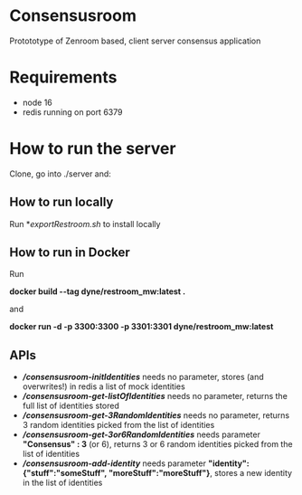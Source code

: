 # Consensusroom
Protototype of Zenroom based, client server consensus application

# Requirements
* node 16
* redis running on port 6379

# How to run the server

Clone, go into ./server and:

## How to run locally
Run **exportRestroom.sh* to install locally

## How to run in Docker
Run

**docker build --tag dyne/restroom_mw:latest .**

and

**docker run -d -p 3300:3300 -p 3301:3301 dyne/restroom_mw:latest**

## APIs
* ***/consensusroom-initIdentities***  needs no parameter, stores (and overwrites!) in redis a list of mock identities 
* ***/consensusroom-get-listOfIdentities*** needs no parameter, returns the full list of identities stored
* ***/consensusroom-get-3RandomIdentities*** needs no parameter, returns 3 random identities picked from the list of identities
* ***/consensusroom-get-3or6RandomIdentities*** needs parameter **"Consensus" : 3** (or 6), returns 3 or 6 random identities picked from the list of identities
* ***/consensusroom-add-identity*** needs parameter **"identity":{"stuff":"someStuff", "moreStuff":"moreStuff"}**, stores a new identity in the list of identities
